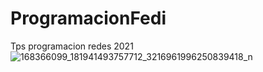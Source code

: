 # ProgramacionFedi

Tps programacion redes 2021
![168366099_181941493757712_3216961996250839418_n](https://user-images.githubusercontent.com/64444050/116031695-95ff9f80-a634-11eb-8d84-613cbe58ba38.jpg)

